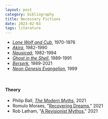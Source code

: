 ```yaml
---
layout: post
category: bibliography
title: Necessary Fictions
date: 2023-02-03
tags: literature
---
```


* [*Lone Wolf and Cub*](https://en.m.wikipedia.org/wiki/Lone_Wolf_and_Cub), 1970-1976
* [*Akira*](https://en.m.wikipedia.org/wiki/Akira_(manga)), 1982-1990
* [*Nausicaä*](https://en.m.wikipedia.org/wiki/Nausica%C3%A4_of_the_Valley_of_the_Wind_(manga)), 1982-1994
* [*Ghost in the Shell*](https://en.m.wikipedia.org/wiki/Ghost_in_the_Shell_(manga)), 1989-1991
* [*Berserk*](https://en.m.wikipedia.org/wiki/Berserk_(manga)), 1989-2021
* [*Neon Genesis Evangelion*](https://en.m.wikipedia.org/wiki/Neon_Genesis_Evangelion_(manga)), 1999

<br>


#### Theory

* Philip Ball, [*The Modern Myths*](https://press.uchicago.edu/ucp/books/book/chicago/M/bo52584433.html), 2021
* Romulo Moraes, "[Recovering Dreams](https://tripleampersand.org/recovering-dream-studio-ghibli-avatar-manifest-unattainable/)," 2021
* Rob Latham, "[A Revisionist Mythos](https://lareviewofbooks.org/article/a-revisionist-mythos-frankenstein-versus-cthulhu/)," 2021

